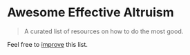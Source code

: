 # Awesome Effective Altruism

> A curated list of resources on how to do the most good.

Feel free to <a href="https://github.com/henryaj/awesome-effective-altruism/blob/master/CONTRIBUTION.md" target="_blank">improve</a> this list.

